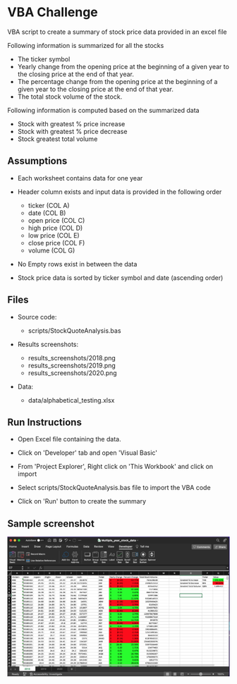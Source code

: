 # VBA Challenge

VBA script to create a summary of stock price data provided in an excel file

Following information is summarized for all the stocks
  * The ticker symbol
  * Yearly change from the opening price at the beginning of a given year to the closing price at the end of that year.
  * The percentage change from the opening price at the beginning of a given year to the closing price at the end of that year.
  * The total stock volume of the stock.

Following information is computed based on the summarized data
  * Stock with greatest % price increase
  * Stock with greatest % price decrease
  * Stock greatest total volume

## Assumptions

  * Each worksheet contains data for one year

  * Header column exists and input data is provided in the following order
    * ticker (COL A)
    * date (COL B)
    * open price (COL C)
    * high price (COL D)
    * low price (COL E)
    * close price (COL F)
    * volume (COL G)

  * No Empty rows exist in between the data

  * Stock price data is sorted by ticker symbol and date (ascending order)

## Files

  * Source code:
    * scripts/StockQuoteAnalysis.bas

  * Results screenshots:
    * results_screenshots/2018.png
    * results_screenshots/2019.png
    * results_screenshots/2020.png
  
  * Data:
    * data/alphabetical_testing.xlsx  

## Run Instructions

  * Open Excel file containing the data.

  * Click on 'Developer' tab and open 'Visual Basic'

  * From 'Project Explorer', Right click on 'This Workbook' and click on import

  * Select scripts/StockQuoteAnalysis.bas file to import the VBA code

  * Click on 'Run' button to create the summary

## Sample screenshot

  ![plot](./results_screenshots/2018.png)
